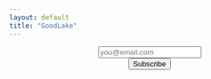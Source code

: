 ```yaml
---
layout: default
title: "GoodLake"
---
```


<div id="mc_embed_shell" style="text-align: center;" class="">
<div class="flex justify-center">
  <form action="https://goodlake.us10.list-manage.com/subscribe/post?u=1baf868f81653e999b02df594&amp;id=274a943fe0&amp;f_id=0064fbe3f0" method="post" id="mc-embedded-subscribe-form" name="mc-embedded-subscribe-form" class="validate text-center" target="_blank">
    <div id="mc_embed_signup_scroll">
      <div class="mb-4">
        <input type="email" name="EMAIL" placeholder="you@email.com" class="block w-64 p-2 border rounded text-center" id="mce-EMAIL" required />
      </div>
      <div class="clear foot">
        <input type="submit" name="subscribe" id="mc-embedded-subscribe" class="bg-teal-600 text-white rounded p-3 cursor-pointer w-48" value="Subscribe" />
      </div>
    </div>
  </form>
</div>

<script type="text/javascript" src="//s3.amazonaws.com/downloads.mailchimp.com/js/mc-validate.js"></script><script type="text/javascript">(function($) {window.fnames = new Array(); window.ftypes = new Array();fnames[0]='EMAIL';ftypes[0]='email';fnames[1]='FNAME';ftypes[1]='text';fnames[2]='LNAME';ftypes[2]='text';fnames[3]='ADDRESS';ftypes[3]='address';fnames[4]='PHONE';ftypes[4]='phone';fnames[5]='BIRTHDAY';ftypes[5]='birthday';fnames[6]='COMPANY';ftypes[6]='text';}(jQuery));var $mcj = jQuery.noConflict(true);</script></div>

